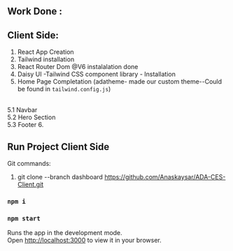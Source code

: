 ## Work Done : 

## Client Side:

1. React App Creation
2. Tailwind installation
3. React Router Dom @V6 instalalation done
4. Daisy UI -Tailwind CSS component library - Installation
5. Home Page Completation (adatheme- made our custom theme--Could be found in `tailwind.config.js`) <br/>
 <br/>
    5.1 Navbar
<br/>
    5.2 Hero Section
<br/>
    5.3 Footer
6. 

## Run Project Client Side

Git commands: 
1. git clone --branch dashboard https://github.com/Anaskaysar/ADA-CES-Client.git

### `npm i`

### `npm start`

Runs the app in the development mode.\
Open [http://localhost:3000](http://localhost:3000) to view it in your browser.


